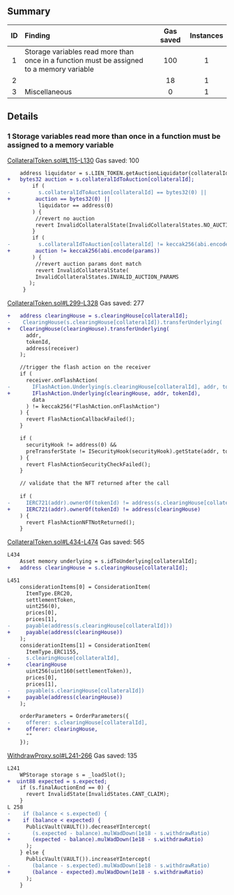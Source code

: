 ## Summary
|ID     | Finding|  Gas saved| Instances |
|:----: | :---           |              :----:    |  :----:         |
|1       | Storage variables read more than once in a function must be assigned to a memory variable | 100 | 1 |
| 2      | | 18| 1 |
| 3      |Miscellaneous| 0| 1 |

## Details
### 1 Storage variables read more than once in a function must be assigned to a memory variable
[CollateralToken.sol#L115-L130](https://github.com/code-423n4/2023-01-astaria/blob/main/src/CollateralToken.sol#L115-L130)
Gas saved: 100
```diff 
	address liquidator = s.LIEN_TOKEN.getAuctionLiquidator(collateralId);
+	bytes32 auction = s.collateralIdToAuction[collateralId];	
        if (
-         s.collateralIdToAuction[collateralId] == bytes32(0) ||
+        auction == bytes32(0) ||
          liquidator == address(0)
        ) {
         //revert no auction
         revert InvalidCollateralState(InvalidCollateralStates.NO_AUCTION);
        }
        if (
-         s.collateralIdToAuction[collateralId] != keccak256(abi.encode(params))
+        auction != keccak256(abi.encode(params))
        ) {
         //revert auction params dont match
         revert InvalidCollateralState(
         InvalidCollateralStates.INVALID_AUCTION_PARAMS
       );
     }
```
[CollateralToken.sol#L299-L328](https://github.com/code-423n4/2023-01-astaria/blob/main/src/CollateralToken.sol#L299-L328)
Gas saved: 277
```diff 
+   address clearingHouse = s.clearingHouse[collateralId];	
-    ClearingHouse(s.clearingHouse[collateralId]).transferUnderlying(
+   ClearingHouse(clearingHouse).transferUnderlying(
      addr,
      tokenId,
      address(receiver)
    );

    //trigger the flash action on the receiver
    if (
      receiver.onFlashAction(
-       IFlashAction.Underlying(s.clearingHouse[collateralId], addr, tokenId),
+       IFlashAction.Underlying(clearingHouse, addr, tokenId),
        data
      ) != keccak256("FlashAction.onFlashAction")
    ) {
      revert FlashActionCallbackFailed();
    }

    if (
      securityHook != address(0) &&
      preTransferState != ISecurityHook(securityHook).getState(addr, tokenId)
    ) {
      revert FlashActionSecurityCheckFailed();
    }

    // validate that the NFT returned after the call
    
    if (
-     IERC721(addr).ownerOf(tokenId) != address(s.clearingHouse[collateralId])
+     IERC721(addr).ownerOf(tokenId) != address(clearingHouse)
    ) {
      revert FlashActionNFTNotReturned();
    }
```
[CollateralToken.sol#L434-L474](https://github.com/code-423n4/2023-01-astaria/blob/main/src/CollateralToken.sol#L434-L474)
Gas saved: 565
```diff 
L434
    Asset memory underlying = s.idToUnderlying[collateralId];
+   address clearingHouse = s.clearingHouse[collateralId];

L451
    considerationItems[0] = ConsiderationItem(
      ItemType.ERC20,
      settlementToken,
      uint256(0),
      prices[0],
      prices[1],
-     payable(address(s.clearingHouse[collateralId]))
+     payable(address(clearingHouse))
    );
    considerationItems[1] = ConsiderationItem(
      ItemType.ERC1155,
-     s.clearingHouse[collateralId],
+     clearingHouse
      uint256(uint160(settlementToken)),
      prices[0],
      prices[1],
-     payable(s.clearingHouse[collateralId])
+     payable(address(clearingHouse))
    );

    orderParameters = OrderParameters({
-     offerer: s.clearingHouse[collateralId],
+     offerer: clearingHouse,
      ""
    });
```
[WithdrawProxy.sol#L241-266](https://github.com/code-423n4/2023-01-astaria/blob/main/src/WithdrawProxy.sol#L241-266)
Gas saved: 135
```diff 
L241
    WPStorage storage s = _loadSlot();
+  uint88 expected = s.expected;
    if (s.finalAuctionEnd == 0) {
      revert InvalidState(InvalidStates.CANT_CLAIM);
    }
L 258
-    if (balance < s.expected) {
+    if (balance < expected) {
      PublicVault(VAULT()).decreaseYIntercept(
-       (s.expected - balance).mulWadDown(1e18 - s.withdrawRatio)
+       (expected - balance).mulWadDown(1e18 - s.withdrawRatio)
      );
    } else {
      PublicVault(VAULT()).increaseYIntercept(
-       (balance - s.expected).mulWadDown(1e18 - s.withdrawRatio)
+       (balance - expected).mulWadDown(1e18 - s.withdrawRatio)
      );
    }
```